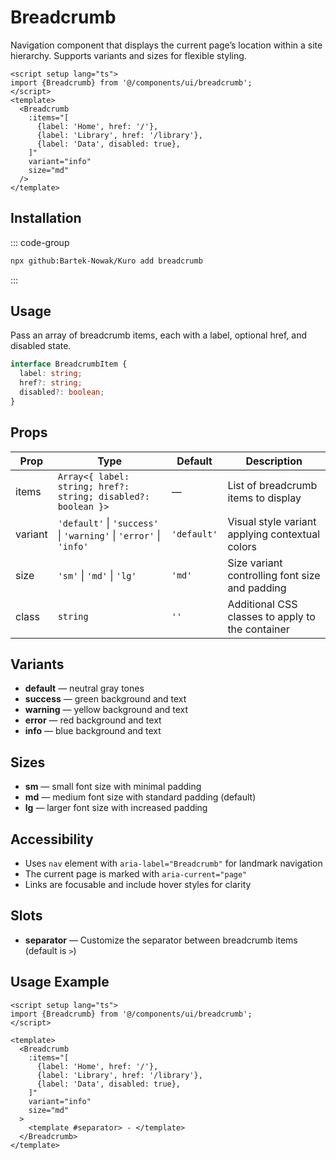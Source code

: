 # Breadcrumb

Navigation component that displays the current page’s location within a site hierarchy. Supports variants and sizes for flexible styling.

```vue
<script setup lang="ts">
import {Breadcrumb} from '@/components/ui/breadcrumb';
</script>
<template>
  <Breadcrumb
    :items="[
      {label: 'Home', href: '/'},
      {label: 'Library', href: '/library'},
      {label: 'Data', disabled: true},
    ]"
    variant="info"
    size="md"
  />
</template>
```

## Installation

::: code-group

```bash
npx github:Bartek-Nowak/Kuro add breadcrumb
```

:::

## Usage

Pass an array of breadcrumb items, each with a label, optional href, and disabled state.

```ts
interface BreadcrumbItem {
  label: string;
  href?: string;
  disabled?: boolean;
}
```

## Props

| Prop    | Type                                                               | Default     | Description                                      |
| ------- | ------------------------------------------------------------------ | ----------- | ------------------------------------------------ |
| items   | `Array<{ label: string; href?: string; disabled?: boolean }>`      | —           | List of breadcrumb items to display              |
| variant | `'default'` \| `'success'` \| `'warning'` \| `'error'` \| `'info'` | `'default'` | Visual style variant applying contextual colors  |
| size    | `'sm'` \| `'md'` \| `'lg'`                                         | `'md'`      | Size variant controlling font size and padding   |
| class   | `string`                                                           | `''`        | Additional CSS classes to apply to the container |

## Variants

- **default** — neutral gray tones
- **success** — green background and text
- **warning** — yellow background and text
- **error** — red background and text
- **info** — blue background and text

## Sizes

- **sm** — small font size with minimal padding
- **md** — medium font size with standard padding (default)
- **lg** — larger font size with increased padding

## Accessibility

- Uses `nav` element with `aria-label="Breadcrumb"` for landmark navigation
- The current page is marked with `aria-current="page"`
- Links are focusable and include hover styles for clarity

## Slots

- **separator** — Customize the separator between breadcrumb items (default is `>`)

## Usage Example

```vue
<script setup lang="ts">
import {Breadcrumb} from '@/components/ui/breadcrumb';
</script>

<template>
  <Breadcrumb
    :items="[
      {label: 'Home', href: '/'},
      {label: 'Library', href: '/library'},
      {label: 'Data', disabled: true},
    ]"
    variant="info"
    size="md"
  >
    <template #separator> - </template>
  </Breadcrumb>
</template>
```
